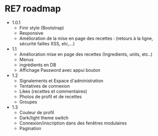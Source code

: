 # RE7 roadmap
* 1.0.1
	* Finir style (Bootstrap)
	* Responsive
    * Amélioration de la mise en page des recettes : (retours à la ligne, sécurité failles XSS, etc,...)
* 1.1
	* Amélioration mise en page des recettes (Ingredients, units, etc..)
	* Menus
    * ingrédients en DB
    * Affichage Password avec appui bouton
* 1.2
	* Signalements et Espace d'administration
    * Tentatives de connexion
    * Likes (recettes et commentaires)
    * Photos de profil et de recettes
    * Groupes
* 1.3
    * Couleur de profil
    * Dark/light theme switch
    * Connexion/inscription dans des fenêtres modulaires
    * Pagination